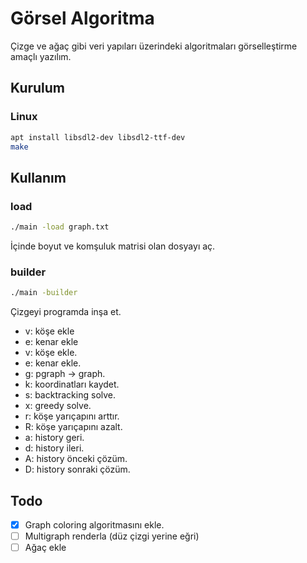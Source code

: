 # Görsel Algoritma
Çizge ve ağaç gibi veri yapıları üzerindeki algoritmaları görselleştirme amaçlı yazılım.

## Kurulum

### Linux

```bash
apt install libsdl2-dev libsdl2-ttf-dev
make
```

## Kullanım

### load

```bash
./main -load graph.txt
```
İçinde boyut ve komşuluk matrisi olan dosyayı aç.


### builder

```bash
./main -builder
```
Çizgeyi programda inşa et.

+ v: köşe ekle
+ e: kenar ekle
+ v: köşe ekle.
+ e: kenar ekle.
+ g: pgraph -> graph.
+ k: koordinatları kaydet.
+ s: backtracking solve.
+ x: greedy solve.
+ r: köşe yarıçapını arttır.
+ R: köşe yarıçapını azalt.
+ a: history geri.
+ d: history ileri.
+ A: history önceki çözüm.
+ D: history sonraki çözüm.

## Todo
+ [x] Graph coloring algoritmasını ekle.
+ [ ] Multigraph renderla (düz çizgi yerine eğri)
+ [ ] Ağaç ekle
